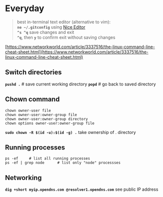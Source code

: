 # Everyday

> best in-terminal text editor (alternative to vim):  
> **`ne ~/.gitconfig`** using [Nice Editor](../ide/ne.md)  
> **`^s ^q`** save changes and exit  
> **`^q`**, then **`y`** to confirm exit without saving changes

[https://www.networkworld.com/article/3337516/the-linux-command-line-cheat-sheet.html](https://www.networkworld.com/article/3337516/the-linux-command-line-cheat-sheet.html)

## Switch directories
**`pushd .`** # save current working directory
**`popd`** # go back to saved directory

## Chown command

```text
chown owner-user file 
chown owner-user:owner-group file
chown owner-user:owner-group directory
chown options owner-user:owner-group file
```

**`sudo chown -R $(id -u):$(id -g) .`** take ownership of . directory

## Running processes

```
ps -ef     # list all running processes
ps -ef | grep node      # list only "node" processses
```

## Networking

**`dig +short myip.opendns.com @resolver1.opendns.com`** see public IP address
